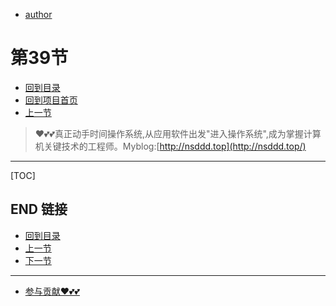 + [author](https://github.com/3293172751)
# 第39节
+ [回到目录](../README.md)
+ [回到项目首页](../../README.md)
+ [上一节](38.md)
> ❤️💕💕真正动手时间操作系统,从应用软件出发"进入操作系统",成为掌握计算机关键技术的工程师。Myblog:[http://nsddd.top](http://nsddd.top/)
---
[TOC]





## END 链接
+ [回到目录](../README.md)
+ [上一节](38.md)
+ [下一节](40.md)
---
+ [参与贡献❤️💕💕](https://github.com/3293172751/Block_Chain/blob/master/Git/git-contributor.md)
